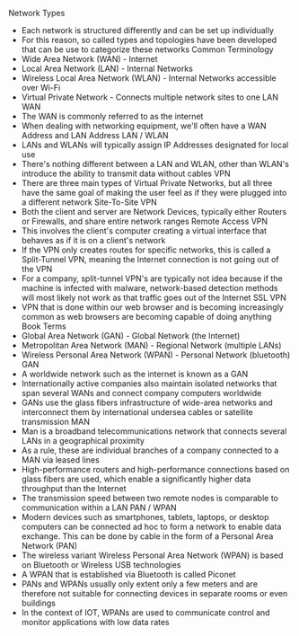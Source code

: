 Network Types
- Each network is structured differently and can be set up individually
- For this reason, so called types and topologies have been developed that can be use to categorize these networks
Common Terminology
- Wide Area Network (WAN) - Internet
- Local Area Network (LAN) - Internal Networks
- Wireless Local Area Network (WLAN) - Internal Networks accessible over Wi-Fi
- Virtual Private Network - Connects multiple network sites to one LAN
WAN
- The WAN is commonly referred to as the internet
- When dealing with networking equipment, we'll often have a WAN Address and LAN Address
LAN / WLAN
- LANs and WLANs will typically assign IP Addresses designated for local use
- There's nothing different between a LAN and WLAN, other than WLAN's introduce the ability to transmit data without cables
VPN
- There are three main types of Virtual Private Networks, but all three have the same goal of making the user feel as if they were plugged into a different network
Site-To-Site VPN
- Both the client and server are Network Devices, typically either Routers or Firewalls, and share entire network ranges
Remote Access VPN 
- This involves the client's computer creating a virtual interface that behaves as if it is on a client's network
- If the VPN only creates routes for specific networks, this is called a Split-Tunnel VPN, meaning the Internet connection is not going out of the VPN
- For a company, split-tunnel VPN's are typically not idea because if the machine is infected with malware, network-based detection methods will most likely not work as that traffic goes out of the Internet
SSL VPN
- VPN that is done within our web browser and is becoming increasingly common as web browsers are becoming capable of doing anything
Book Terms
- Global Area Network (GAN) - Global Network (the Internet)
- Metropolitan Area Network (MAN) - Regional Network (multiple LANs)
- Wireless Personal Area Network (WPAN) - Personal Network (bluetooth)
GAN
- A worldwide network such as the internet is known as a GAN 
- Internationally active companies also maintain isolated networks that span several WANs and connect company computers worldwide
- GANs use the glass fibers infrastructure of wide-area networks and interconnect them by international undersea cables or satellite transmission
MAN
- Man is a broadband telecommunications network that connects several LANs in a geographical proximity
- As a rule, these are individual branches of a company connected to a MAN via leased lines
- High-performance routers and high-performance connections based on glass fibers are used, which enable a significantly higher data throughput than the Internet
- The transmission speed between two remote nodes is comparable to communication within a LAN
PAN / WPAN
- Modern devices such as smartphones, tablets, laptops, or desktop computers can be connected ad hoc to form a network to enable data exchange. This can be done by cable in the form of a Personal Area Network (PAN)
- The wireless variant Wireless Personal Area Network (WPAN) is based on Bluetooth or Wireless USB technologies
- A WPAN that is established via Bluetooth is called Piconet
- PANs and WPANs usually only extent only a few meters and are therefore not suitable for connecting devices in separate rooms or even buildings
- In the context of IOT, WPANs are used to communicate control and monitor applications with low data rates
